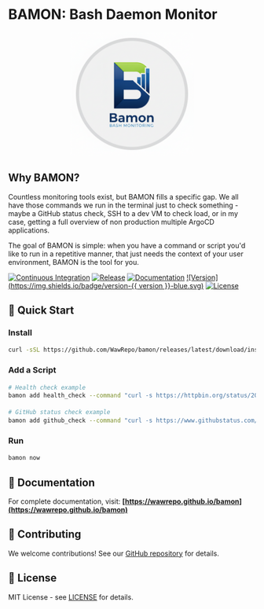# BAMON: Bash Daemon Monitor

<div align="center">
  <img src="docs/bamon_logo.png" alt="BAMON Logo" style="width: 50%; height: auto;">
</div>

## Why BAMON?

Countless monitoring tools exist, but BAMON fills a specific gap. We all have those commands we run in the terminal just to check something - maybe a GitHub status check, SSH to a dev VM to check load, or in my case, getting a full overview of non production multiple ArgoCD applications.

The goal of BAMON is simple: when you have a command or script you'd like to run in a repetitive manner, that just needs the context of your user environment, BAMON is the tool for you.


[![Continuous Integration](https://github.com/WawRepo/bamon/actions/workflows/ci.yml/badge.svg)](https://github.com/WawRepo/bamon/actions/workflows/ci.yml)
[![Release](https://img.shields.io/github/v/release/WawRepo/bamon)](https://github.com/WawRepo/bamon/releases)
[![Documentation](https://github.com/WawRepo/bamon/actions/workflows/docs.yml/badge.svg)](https://github.com/WawRepo/bamon/actions/workflows/docs.yml)
[![Version](https://img.shields.io/badge/version-{{ version }}-blue.svg)](https://github.com/WawRepo/bamon/releases)
[![License](https://img.shields.io/badge/license-MIT-blue.svg)](LICENSE)

## 🚀 Quick Start

### Install
```bash
curl -sSL https://github.com/WawRepo/bamon/releases/latest/download/install-repo.sh | bash
```

### Add a Script
```bash
# Health check example
bamon add health_check --command "curl -s https://httpbin.org/status/200" --interval 30

# GitHub status check example
bamon add github_check --command "curl -s https://www.githubstatus.com/api/v2/status.json | jq -r '.status.indicator' | grep -q 'none' && echo 'Github ok' || echo 'Github not ok'" --interval 30
```

### Run
```bash
bamon now
```

## 📖 Documentation

For complete documentation, visit: **[https://wawrepo.github.io/bamon](https://wawrepo.github.io/bamon)**

## 🤝 Contributing

We welcome contributions! See our [GitHub repository](https://github.com/WawRepo/bamon) for details.

## 📄 License

MIT License - see [LICENSE](LICENSE) for details.